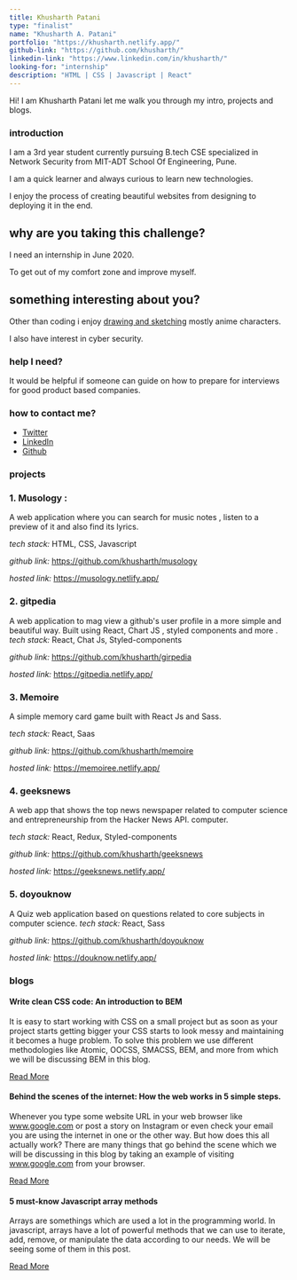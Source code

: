 ```yaml
---
title: Khusharth Patani
type: "finalist"
name: "Khusharth A. Patani"
portfolio: "https://khusharth.netlify.app/"
github-link: "https://github.com/khusharth/"
linkedin-link: "https://www.linkedin.com/in/khusharth/"
looking-for: "internship"
description: "HTML | CSS | Javascript | React"
---
```


Hi! I am Khusharth Patani let me walk you through my intro, projects and blogs.

### introduction

I am a 3rd year student currently pursuing B.tech CSE specialized in Network Security from MIT-ADT School Of Engineering, Pune.

I am a quick learner and always curious to learn new technologies.

I enjoy the process of creating beautiful websites from designing to deploying it in the end. 

## why are you taking this challenge?

I need an internship in June 2020.

To get out of my comfort zone and improve myself.

## something interesting about you?

Other than coding i enjoy [drawing and sketching](https://www.instagram.com/khushu_zzz/) mostly anime characters.

I also have interest in cyber security.

### help I need?

It would be helpful if someone can guide on how to prepare for interviews for good product based companies. 

### how to contact me?

- [Twitter](https://twitter.com/khusharth19)
- [LinkedIn](https://www.linkedin.com/in/khusharth)
- [Github](https://github.com/khusharth/)

### projects

### 1. Musology : 
A web application where you can search for music notes , listen to a preview of it and also find its lyrics. 

_tech stack:_ HTML, CSS, Javascript

_github link:_ https://github.com/khusharth/musology

_hosted link:_ https://musology.netlify.app/


### 2. gitpedia
A web application to mag view a github's user profile in a more simple and beautiful way. Built using React, Chart JS  , styled components and more .
_tech stack:_ React, Chat Js, Styled-components

_github link:_ https://github.com/khusharth/girpedia

_hosted link:_ https://gitpedia.netlify.app/


### 3. Memoire
A simple memory card game built with React Js and Sass. 

_tech stack:_ React, Saas

_github link:_ https://github.com/khusharth/memoire

_hosted link:_ https://memoiree.netlify.app/


### 4. geeksnews
A web app that shows the top news newspaper related to computer science and entrepreneurship from the Hacker News API. computer.

_tech stack:_ React, Redux, Styled-components

_github link:_ https://github.com/khusharth/geeksnews

_hosted link:_ https://geeksnews.netlify.app/


### 5. doyouknow
A Quiz web application based on questions related to core subjects in computer science. 
_tech stack:_ React, Sass

_github link:_ https://github.com/khusharth/doyouknow

_hosted link:_ https://douknow.netlify.app/


### blogs

#### Write clean CSS code: An introduction to BEM 

It is easy to start working with CSS on a small project but as soon as your project starts getting bigger your CSS starts to look messy and maintaining it becomes a huge problem. To solve this problem we use different methodologies like Atomic, OOCSS, SMACSS, BEM, and more from which we will be discussing BEM in this blog.

[Read More](https://dev.to/khusharth/write-clean-css-code-an-introduction-to-bem-4j57)
#### Behind the scenes of the internet: How the web works in 5 simple steps. 

Whenever you type some website URL in your web browser like www.google.com or post a story on Instagram or even check your email you are using the internet in one or the other way. But how does this all actually work? There are many things that go behind the scene which we will be discussing in this blog by taking an example of visiting www.google.com from your browser.

[Read More](https://dev.to/khusharth/behind-the-scenes-of-the-internet-how-the-web-works-in-5-simple-steps-2pa0)
####  5 must-know Javascript array methods 

Arrays are somethings which are used a lot in the programming world. In javascript, arrays have a lot of powerful methods that we can use to iterate, add, remove, or manipulate the data according to our needs. We will be seeing some of them in this post.

[Read More](https://dev.to/khusharth/5-must-know-javascript-array-methods-524f)



